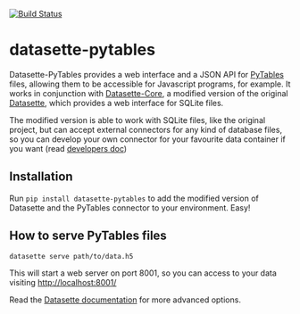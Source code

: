 [![Build Status](https://travis-ci.org/PyTables/datasette-pytables.svg?branch=master)](https://travis-ci.org/PyTables/datasette-pytables)


# datasette-pytables

Datasette-PyTables provides a web interface and a JSON API for [PyTables](https://github.com/PyTables/PyTables) files, allowing them to be accessible for Javascript programs, for example. It works in conjunction with [Datasette-Core](https://github.com/PyTables/datasette-core), a modified version of the original [Datasette](https://github.com/simonw/datasette), which provides a web interface for SQLite files.

The modified version is able to work with SQLite files, like the original project, but can accept external connectors for any kind of database files, so you can develop your own connector for your favourite data container if you want (read [developers doc](https://github.com/PyTables/datasette-pytables/blob/master/DEVELOPERS.md))

## Installation

Run `pip install datasette-pytables` to add the modified version of Datasette and the PyTables connector to your environment. Easy!

## How to serve PyTables files

    datasette serve path/to/data.h5

This will start a web server on port 8001, so you can access to your data visiting [http://localhost:8001/](http://localhost:8001/)

Read the [Datasette documentation](http://datasette.readthedocs.io/en/latest/) for more advanced options.
